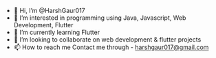 - 👋 Hi, I’m @HarshGaur017
- 👀 I’m interested in programming using Java, Javascript, Web Development, Flutter
- 🌱 I’m currently learning Flutter
- 💞️ I’m looking to collaborate on web development & flutter projects
- 📫 How to reach me Contact me through - harshgaur017@gmail.com

<!---
HarshGaur017/HarshGaur017 is a ✨ special ✨ repository because its `README.md` (this file) appears on your GitHub profile.
You can click the Preview link to take a look at your changes.
--->
